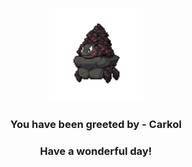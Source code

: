 <p align="center">
    <img src="https://raw.githubusercontent.com/PokeAPI/sprites/master/sprites/pokemon/838.png" width="150" height="150">
</p>
<h3 align="center">You have been greeted by - <b>Carkol</b></h3>
<h3 align="center">Have a wonderful day!</h3>
